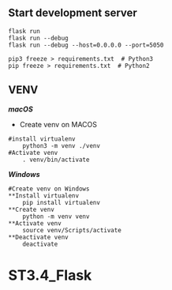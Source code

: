 ## Start development server
```
flask run
flask run --debug
flask run --debug --host=0.0.0.0 --port=5050
```
```
pip3 freeze > requirements.txt  # Python3
pip freeze > requirements.txt  # Python2
```
## VENV

**_macOS_**
- Create venv on MACOS

````
#install virtualenv 
    python3 -m venv ./venv
#Activate venv
    . venv/bin/activate
````

**_Windows_**

````
#Create venv on Windows
**Install virtualenv
    pip install virtualenv
**Create venv
    python -m venv venv
**Activate venv
    source venv/Scripts/activate
**Deactivate venv
    deactivate

````
# ST3.4_Flask
